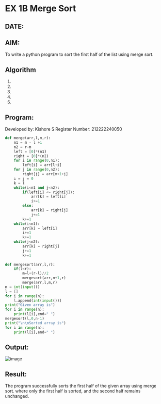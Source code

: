 # EX 1B Merge Sort
## DATE:
## AIM:
To write a python program to sort the first half of the list using merge sort.

## Algorithm
1. 
2. 
3. 
4.  
5.   

## Program:

Developed by: Kishore S
Register Number: 212222240050
```python
def merge(arr,l,m,r):
    n1 = m - l +1
    n2 = r-m
    left = [0]*(n1)
    right = [0]*(n2)
    for i in range(0,n1):
        left[i] = arr[l+i]
    for j in range(0,n2):
        right[j] = arr[m+1+j]
    i = j = 0
    k = l
    while(i<n1 and j<n2):
        if(left[i] <= right[j]):
            arr[k] = left[i]
            i+=1
        else:
            arr[k] = right[j]
            j+=1
        k+=1
    while(i<n1):
        arr[k] = left[i]
        i+=1
        k+=1
    while(j<n2):
        arr[k] = right[j]
        j+=1
        k+=1
        
def mergesort(arr,l,r):
    if(l<r):
        m=l+(r-l)//2
        mergesort(arr,m+1,r)
        merge(arr,l,m,r)
n = int(input())
l = []
for i in range(n):
    l.append(int(input()))
print("Given array is")
for i in range(n):
    print(l[i],end=" ")
mergesort(l,0,n-1)
print("\n\nSorted array is")
for i in range(n):
    print(l[i],end=" ")  

```

## Output:
![image](https://github.com/user-attachments/assets/a5bb033e-9852-46d8-88af-b20271f69d83)



## Result:
The program successfully sorts the first half of the given array using merge sort. where only the first half is sorted, and the second half remains unchanged.
